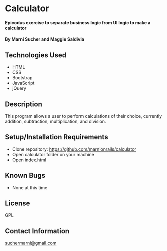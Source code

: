 # Calculator

#### Epicodus exercise to separate business logic from UI logic to make a calculator

#### By **Marni Sucher and Maggie Saldivia**

## Technologies Used

* HTML
* CSS
* Bootstrap
* JavaScript
* jQuery

## Description

This program allows a user to perform calculations of their choice, currently addition, subtraction, multiplication, and division.

## Setup/Installation Requirements

* Clone repository: https://github.com/marnionrails/calculator
* Open calculator folder on your machine
* Open index.html

## Known Bugs

* None at this time

## License

GPL

## Contact Information

suchermarni@gmail.com